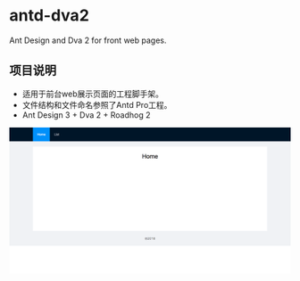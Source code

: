 # antd-dva2
Ant Design and Dva 2 for front web pages.

## 项目说明
* 适用于前台web展示页面的工程脚手架。
* 文件结构和文件命名参照了Antd Pro工程。
* Ant Design 3 + Dva 2 + Roadhog 2

![Screen Shot](screenshot.png)
